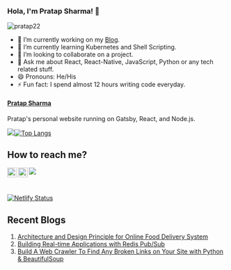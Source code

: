 ### Hola, I'm Pratap Sharma! 👋

<p align="left"> <img src="https://komarev.com/ghpvc/?username=pratap22&label=Profile%20views&color=0e75b6&style=flat" alt="pratap22" /> </p>

- 🔭 I’m currently working on my [Blog](https://pratapsharma.io).
- 🌱 I’m currently learning Kubernetes and Shell Scripting.
- 👯 I’m looking to collaborate on a project.
- 💬 Ask me about React, React-Native, JavaScript, Python or any tech related stuff.
- 😄 Pronouns: He/His
- ⚡ Fun fact: I spend almost 12 hours writing code everyday.


#### [Pratap Sharma](https://www.pratapsharma.io)
Pratap's personal website running on Gatsby, React, and Node.js.


<img src = "https://github-readme-stats.vercel.app/api?username=pratap22&&show_icons=true&theme=radical">[![Top Langs](https://github-readme-stats.vercel.app/api/top-langs/?username=pratap22&layout=compact&theme=merko)](https://github.com/anuraghazra/github-readme-stats)

## How to reach me?

<a href="https://twitter.com/pratap2210" rel="nofollow"> <img align="left" alt="Pratap | Twitter" width="22px" src="https://raw.githubusercontent.com/anuraghazra/anuraghazra/master/assets/twitter.svg" style="max-width:100%;"></a><a href="https://www.linkedin.com/in/prataps22" rel="nofollow"> <img align="left" alt="Pratap Sharma | Linkedin" width="22px" src="https://img.icons8.com/fluent/48/000000/linkedin-2.png" style="max-width:100%;"></a><a href="mailto:sharma.pratap22@gmail.com?"><img src="https://img.shields.io/badge/gmail-%23DD0031.svg?&style=for-the-badge&logo=gmail&logoColor=white"/></a>

<br>


[![Netlify Status](https://api.netlify.com/api/v1/badges/e3c7d81e-28ca-4d9f-a0ae-955d4d67f885/deploy-status)](https://app.netlify.com/sites/prataps/deploys)

## Recent Blogs
1. <a href="https://www.pratapsharma.io/architecture-of-food-delivery-app" target="_blank">Architecture and Design Principle for Online Food Delivery System</a>
2. <a href="https://www.pratapsharma.io/why-is-system-design-important" target="_blank">Building Real-time Applications with Redis Pub/Sub</a>
3. <a href="https://www.pratapsharma.io/script-to-check-broken-links" target="_blank">Build A Web Crawler To Find Any Broken Links on Your Site with Python & BeautifulSoup</a>
